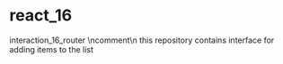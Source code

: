 # react_16
interaction_16_router \ncomment\n this repository contains interface for adding items to the list
